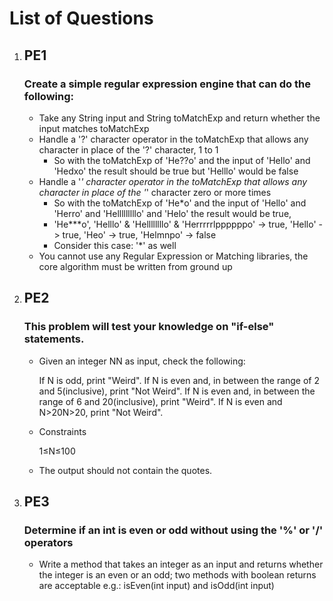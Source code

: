 # List of Questions

1. ## PE1
	### Create a simple regular expression engine that can do the following:
	* Take any String input and String toMatchExp and return whether the input matches toMatchExp
	* Handle a '?' character operator in the toMatchExp that allows any character in place of the '?' character, 1 to 1
		* So with the toMatchExp of 'He??o' and the input of 'Hello' and 'Hedxo' the result should be true but 'Helllo' would be false
	* Handle a '*' character operator in the toMatchExp that allows any character in place of the '*' character zero or more times
		* So with the toMatchExp of 'He*o' and the input of 'Hello' and 'Herro' and 'Helllllllllo' and 'Helo' the result would be true,
		* 'He***o', 'Helllo' & 'Hellllllllo' & 'Herrrrrlppppppo' -> true, 'Hello' -> true, 'Heo' -> true, 'Helmnpo' -> false
		* Consider this case: '*' as well
	* You cannot use any Regular Expression or Matching libraries, the core algorithm must be written from ground up

2. ## PE2
	### This problem will test your knowledge on "if-else" statements.
	* Given an integer NN as input, check the following:

		If N is odd, print "Weird".
		If N is even and, in between the range of 2 and 5(inclusive), print "Not Weird".
		If N is even and, in between the range of 6 and 20(inclusive), print "Weird".
		If N is even and N>20N>20, print "Not Weird".

	* Constraints

		1≤N≤100

	* The output should not contain the quotes.

3. ## PE3
	### Determine if an int is even or odd without using the '%' or '/' operators
	* Write a method that takes an integer as an input and returns whether the integer is an even or an odd; two methods with boolean returns are acceptable
	 e.g.: isEven(int input) and isOdd(int input)